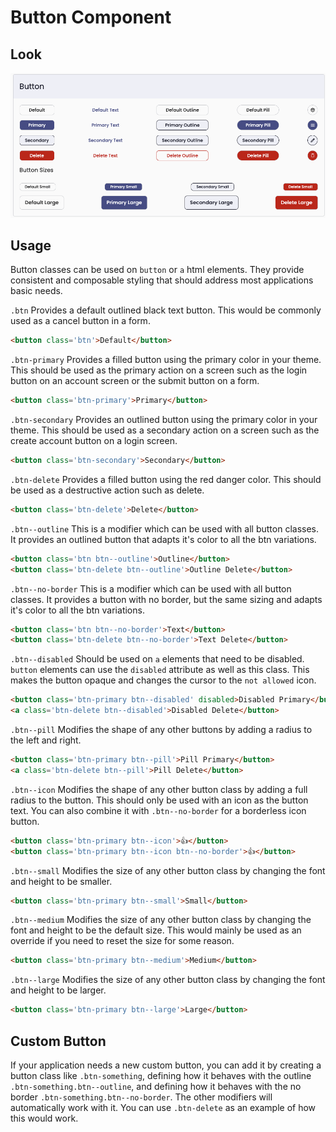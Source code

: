 # Button Component

## Look

![](./button-variations.png)

## Usage

Button classes can be used on `button` or `a` html elements.
They provide consistent and composable styling that should address most applications basic needs.

`.btn` Provides a default outlined black text button. This would be commonly used as a cancel button in a form.
```html
<button class='btn'>Default</button>
```

`.btn-primary` Provides a filled button using the primary color in your theme. This should be used as the primary action on a screen such as the login button on an account screen or the submit button on a form.
```html
<button class='btn-primary'>Primary</button>
```

`.btn-secondary` Provides an outlined button using the primary color in your theme. This should be used as a secondary action on a screen such as the create account button on a login screen.
```html
<button class='btn-secondary'>Secondary</button>
```

`.btn-delete` Provides a filled button using the red danger color. This should be used as a destructive action such as delete.
```html
<button class='btn-delete'>Delete</button>
```

`.btn--outline` This is a modifier which can be used with all button classes. It provides an outlined button that adapts it's color to all the btn variations.
```html
<button class='btn btn--outline'>Outline</button>
<button class='btn-delete btn--outline'>Outline Delete</button>
```

`.btn--no-border` This is a modifier which can be used with all button classes. It provides a button with no border, but the same sizing and adapts it's color to all the btn variations.
```html
<button class='btn btn--no-border'>Text</button>
<button class='btn-delete btn--no-border'>Text Delete</button>
```

`.btn--disabled` Should be used on `a` elements that need to be disabled. `button` elements can use the `disabled` attribute as well as this class. This makes the button opaque and changes the cursor to the `not allowed` icon.
```html
<button class='btn-primary btn--disabled' disabled>Disabled Primary</button>
<a class='btn-delete btn--disabled'>Disabled Delete</button>
```

`.btn--pill` Modifies the shape of any other buttons by adding a radius to the left and right.
```html
<button class='btn-primary btn--pill'>Pill Primary</button>
<a class='btn-delete btn--pill'>Pill Delete</button>
```

`.btn--icon` Modifies the shape of any other button class by adding a full radius to the button. This should only be used with an icon as the button text. You can also combine it with `.btn--no-border` for a borderless icon button.
```html
<button class='btn-primary btn--icon'>👍</button>
<button class='btn-primary btn--icon btn--no-border'>👍</button>
```

`.btn--small` Modifies the size of any other button class by changing the font and height to be smaller.
```html
<button class='btn-primary btn--small'>Small</button>
```

`.btn--medium` Modifies the size of any other button class by changing the font and height to be the default size. This would mainly be used as an override if you need to reset the size for some reason.
```html
<button class='btn-primary btn--medium'>Medium</button>
```

`.btn--large` Modifies the size of any other button class by changing the font and height to be larger.
```html
<button class='btn-primary btn--large'>Large</button>
```

## Custom Button

If your application needs a new custom button, you can add it by creating a button class like `.btn-something`, defining how it behaves with the outline `.btn-something.btn--outline`, and defining how it behaves with the no border `.btn-something.btn--no-border`. The other modifiers will automatically work with it. You can use `.btn-delete` as an example of how this would work.
